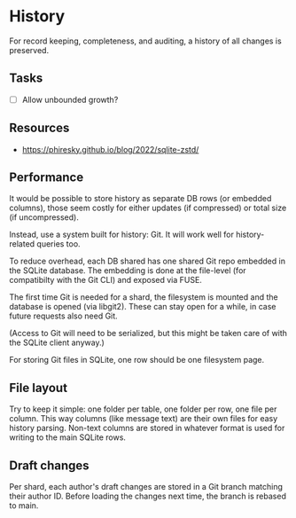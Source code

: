 # History

For record keeping, completeness, and auditing, a history of all changes is preserved.

## Tasks

- [ ] Allow unbounded growth?

## Resources

- https://phiresky.github.io/blog/2022/sqlite-zstd/

## Performance

It would be possible to store history as separate DB rows (or embedded columns), those seem costly for either updates (if compressed) or total size (if uncompressed).

Instead, use a system built for history: Git. It will work well for history-related queries too.

To reduce overhead, each DB shared has one shared Git repo embedded in the SQLite database. The embedding is done at the file-level (for compatibilty with the Git CLI) and exposed via FUSE.

The first time Git is needed for a shard, the filesystem is mounted and the database is opened (via libgit2). These can stay open for a while, in case future requests also need Git.

(Access to Git will need to be serialized, but this might be taken care of with the SQLite client anyway.)

For storing Git files in SQLite, one row should be one filesystem page.

## File layout

Try to keep it simple: one folder per table, one folder per row, one file per column. This way columns (like message text) are their own files for easy history parsing. Non-text columns are stored in whatever format is used for writing to the main SQLite rows.

## Draft changes

Per shard, each author's draft changes are stored in a Git branch matching their author ID. Before loading the changes next time, the branch is rebased to main.
